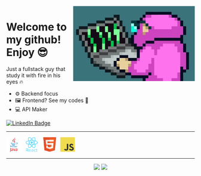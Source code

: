 <img src="gitgif.webp" width="325px" align= "right">

# Welcome to my github! Enjoy 😎

Just a fullstack guy that study it with fire in his eyes 🔥

- ⚙️ Backend focus
- 🖼️ Frontend? See my codes 🤔
- 💻 API Maker

<div id="badges">
  <a href = "https://www.linkedin.com/in/victor-pinheiro-dev/">
    <img src="https://img.shields.io/badge/LinkedIn-blue?style=for-the-badge&logo=linkedin&logoColor=white" alt="LinkedIn Badge"/>
  </a>
</div>

---

<div>
  <img src="https://github.com/devicons/devicon/blob/master/icons/java/java-original-wordmark.svg" title="Java" alt="Java" width="40" height="40"/>&nbsp;
  <img src="https://github.com/devicons/devicon/blob/master/icons/react/react-original-wordmark.svg" title="React" alt="React" width="40" height="40"/>&nbsp;
  <img src="https://github.com/devicons/devicon/blob/master/icons/html5/html5-original.svg" title="HTML5" alt="HTML" width="40" height="40"/>&nbsp;
  <img src="https://github.com/devicons/devicon/blob/master/icons/javascript/javascript-original.svg" title="JavaScript" alt="JavaScript" width="40" height="40"/>&nbsp;
</div>

---


<div align = "center">
<img height = "200em" src="https://github-readme-stats.vercel.app/api/top-langs/?username=reivictor-dev&show_icons=true&theme=bear&count_private=true"/>
<img height = "200em" src="https://github-readme-stats.vercel.app/api?username=reivictor-dev&show_icons=true&show_icons=true&theme=bear&count_private=true" />
</div>
